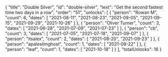 {
  "title": "Double Silver",
  "id": "double-silver",
  "text": "Get the second fastest time two days in a row",
  "order": "51",
  "unlocks": [
    {
      "person": "Rowan M",
      "count": 6,
      "dates": [
        "2021-08-11",
        "2021-08-23",
        "2021-09-05",
        "2021-09-15",
        "2021-09-29",
        "2021-10-26"
      ]
    },
    {
      "person": "Oliver Turner",
      "count": 3,
      "dates": [
        "2021-06-28",
        "2021-07-09",
        "2021-07-23"
      ]
    },
    {
      "person": "cb",
      "count": 3,
      "dates": [
        "2021-07-05",
        "2021-07-18",
        "2021-09-07"
      ]
    },
    {
      "person": "itsalex",
      "count": 2,
      "dates": [
        "2021-08-20",
        "2021-09-23"
      ]
    },
    {
      "person": "apaleslimghost",
      "count": 1,
      "dates": [
        "2021-09-22"
      ]
    },
    {
      "person": "leaf",
      "count": 1,
      "dates": [
        "2021-10-18"
      ]
    }
  ],
  "totalUnlocks": 16
}